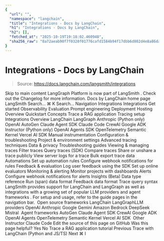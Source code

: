 ```yaml
---
{
  "url": "",
  "namespace": "langchain",
  "title": "Integrations - Docs by LangChain",
  "h1": "Integrations - Docs by LangChain",
  "h2": [],
  "fetched_at": "2025-10-19T19:18:02.460948",
  "sha256_raw": "8a72aeab90f7f0320f01776cafd1584b94f17dbb6d802d4e8a86da7ed0145d16"
}
---
```


# Integrations - Docs by LangChain

> Source: https://docs.langchain.com/langsmith/integrations

Skip to main content
LangGraph Platform is now part of
LangSmith
. Check out the
Changelog
for more information.
Docs by LangChain
home page
LangSmith
Search...
⌘
K
Search...
Navigation
Integrations
Integrations
Get started
Observability
Evaluation
Prompt engineering
Deployment
Hosting
Overview
Quickstart
Concepts
Trace a RAG application
Tracing setup
Integrations
Overview
LangChain
LangGraph
Anthropic (Python only)
OpenAI
AutoGen
Claude Agent SDK
Claude Code
CrewAI
Google ADK
Instructor (Python only)
OpenAI Agents SDK
OpenTelemetry
Semantic Kernel
Vercel AI SDK
Manual instrumentation
Configuration & troubleshooting
Project & environment settings
Advanced tracing techniques
Data & privacy
Troubleshooting guides
Viewing & managing traces
Filter traces
Query traces (SDK)
Compare traces
Share or unshare a trace publicly
View server logs for a trace
Bulk export trace data
Automations
Set up automation rules
Configure webhook notifications for rules
Feedback & evaluation
Log user feedback using the SDK
Set up online evaluators
Monitoring & alerting
Monitor projects with dashboards
Alerts
Configure webhook notifications for alerts
Insights (Beta)
Data type reference
Run (span) data format
Feedback data format
Trace query syntax
LangSmith
provides support for
LangChain
and
LangGraph
as well as integrations with a growing set of popular
LLM providers
and
agent frameworks
. For setup and usage, refer to the guide pages in the navigation bar.
​
Open source frameworks
LangChain
LangGraph
​
LLM providers
OpenAI
Anthropic
Google Gemini
Amazon Bedrock
DeepSeek
Mistral
​
Agent frameworks
AutoGen
Claude Agent SDK
CrewAI
Google ADK
OpenAI Agents
OpenTelemetry
Semantic Kernel
Vercel AI SDK
​
Other
Instructor
Claude Code
Edit the source of this page on GitHub
Was this page helpful?
Yes
No
Trace a RAG application tutorial
Previous
Trace with LangChain (Python and JS/TS)
Next
⌘
I